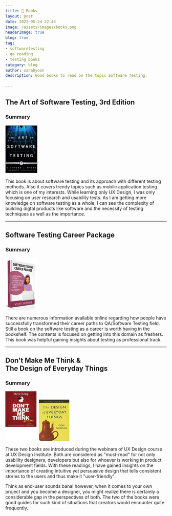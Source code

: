 ```yaml
---
title: 📖 Books 
layout: post
date: 2022-05-24 22:48
image: /assets/images/books.png
headerImage: true
blog: true
tag:
- softwaretesting
- qa reading
- testing books
category: blog
author: sarahyoon
description: Good books to read on the topic Software Testing.

---
```

## The Art of Software Testing, 3rd Edition
### Summary
<img src="/assets/images/theartofsoftwaretesting.jpg" width="100">
<p>This book is about software testing and its approach with different testing methods. 
Also it covers trendy topics such as mobile application testing which is one of my interests.
While learning only UX Design, I was only focusing on user research and usability tests. 
As I am getting more knowledge on software testing as a whole, I can see the complexity of building digtal products like software and the necessity of testing techniques as well as the importance.</p>

---
## Software Testing Career Package
### Summary
<img src="/assets/images/softwaretestingcareerpack.jpg" width="100">
<p>There are numerous information available online regarding how people have successfully transformed their career paths to QA/Software Testing field.
Still a book on the software testing as a career is worth having in the bookshelf. The contents is focused on getting into this domain as freshers.
This book was helpful gaining insights about testing as professional track.</p>
    
---
    
## Don't Make Me Think & <br>The Design of Everyday Things
### Summary
<img src="/assets/images/uxdesignbooks.png" width="200">
<p>
These two books are introduced during the webinars of UX Design course at UX Design Institute. Both are considered as "must-read" for not only usability designers, developers but also for whoever is working in product development fields. With these readings, I have gained insights on the importance of creating intuitive yet persuasive design that tells consistent stories to the users and thus make it "user-friendly". 
<p>Think as end-user sounds banal however, when it comes to your own project and you become a designer, you might realize there is certainly a considerable gap in the perspectives of both. The two of the books were good guides for such kind of situations that creators would encounter quite frequently.</p>

